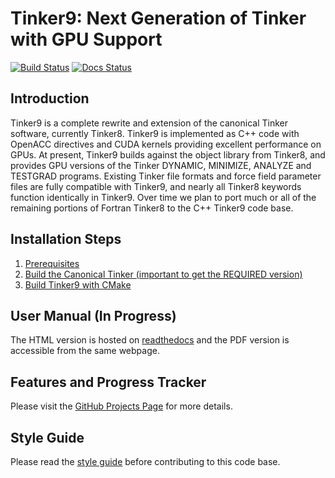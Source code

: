 Tinker9: Next Generation of Tinker with GPU Support
===================================================
[//]: # (Badges)
[![Build Status](https://travis-ci.com/tinkertools/tinker9.svg?branch=master)](https://travis-ci.com/tinkertools/tinker9)
[![Docs Status](https://readthedocs.org/projects/tinker9-manual/badge/?version=latest&style=flat)](https://tinker9-manual.readthedocs.io)

## Introduction
Tinker9 is a complete rewrite and extension of the canonical Tinker software, currently Tinker8. Tinker9 is implemented as C++ code with OpenACC directives and CUDA kernels providing excellent performance on GPUs. At present, Tinker9 builds against the object library from Tinker8, and provides GPU versions of the Tinker DYNAMIC, MINIMIZE, ANALYZE and TESTGRAD programs. Existing Tinker file formats and force field parameter files are fully compatible with Tinker9, and nearly all Tinker8 keywords function identically in Tinker9. Over time we plan to port much or all of the remaining portions of Fortran Tinker8 to the C++ Tinker9 code base.

## Installation Steps
   1. [Prerequisites](doc/manual/m/install/preq.rst)
   2. [Build the Canonical Tinker (important to get the REQUIRED version)](doc/manual/m/install/tinker.rst)
   3. [Build Tinker9 with CMake](doc/manual/m/install/buildwithcmake.rst)


## User Manual (In Progress)
The HTML version is hosted on [readthedocs](https://tinker9-manual.readthedocs.io)
and the PDF version is accessible from the same webpage.


## Features and Progress Tracker
Please visit the [GitHub Projects Page](https://github.com/TinkerTools/tinker9/projects) for more details.


## Style Guide
Please read the [style guide](doc/style.md) before contributing to this code base.
